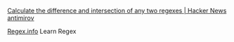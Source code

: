 
[Calculate the difference and intersection of any two regexes | Hacker News](https://news.ycombinator.com/item?id=37470285)
[antimirov](http://phylactery.org/antimirov/)

[Regex.info](http://regex.info/)
Learn Regex
